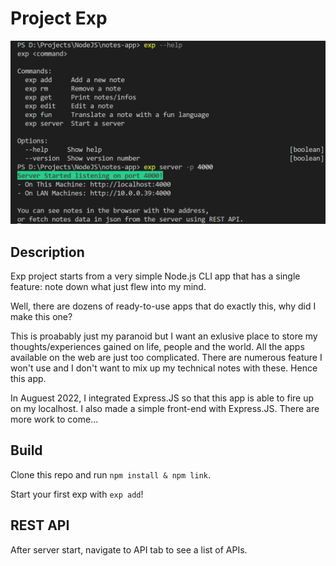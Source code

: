 # Project Exp

![snapshot](./public/assets/Snapshot.png)

## Description
Exp project starts from a very simple Node.js CLI app that has a single feature: note down what just flew into my mind.

Well, there are dozens of ready-to-use apps that do exactly this, why did I make this one?

This is proabably just my paranoid but I want an exlusive place to store my thoughts/experiences gained on life, people and the world. All the apps available on the web are just too complicated. There are numerous feature I won't use and I don't want to mix up my technical notes with these. Hence this app.

In Auguest 2022, I integrated Express.JS so that this app is able to fire up on my localhost. I also made a simple front-end with Express.JS. There are more work to come...

## Build

Clone this repo and run `npm install & npm link`.

Start your first exp with `exp add`!

## REST API

After server start, navigate to API tab to see a list of APIs.
